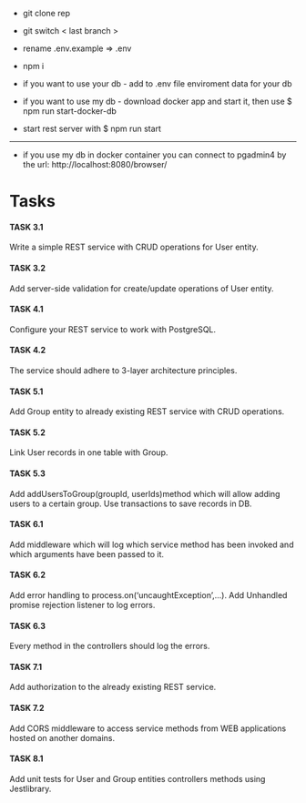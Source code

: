 - git clone rep

- git switch < last branch >

- rename .env.example => .env

- npm i

- if you want to use your db - add to .env file enviroment data for your db

- if you want to use my db - download docker app and start it, then use $ npm run start-docker-db

- start rest server with $ npm run start

----------

- if you use my db in docker container you can connect to pgadmin4 by the url: http://localhost:8080/browser/


# Tasks

#### TASK 3.1
Write a simple REST service with CRUD operations for User entity.

#### TASK 3.2
Add server-side validation for create/update operations of User entity.

#### TASK 4.1
Configure your REST service to work with PostgreSQL.

#### TASK 4.2
The service should adhere to 3-layer architecture principles.

#### TASK 5.1
Add Group entity to already existing REST service with CRUD operations.

#### TASK 5.2
Link User records in one table with Group.

#### TASK 5.3
Add addUsersToGroup(groupId, userIds)method which will allow adding users to a certain group. Use transactions to save records in DB.

#### TASK 6.1
Add middleware which will log which service method has been invoked and which arguments have been passed to it.

#### TASK 6.2
Add error handling to process.on(‘uncaughtException’,...). Add Unhandled promise rejection listener to log errors.

#### TASK 6.3
Every method in the controllers should log the errors.

#### TASK 7.1
Add authorization to the already existing REST service.

#### TASK 7.2
Add CORS middleware to access service methods from WEB applications hosted on another domains.

#### TASK 8.1
Add unit tests for User and Group entities controllers methods using Jestlibrary.